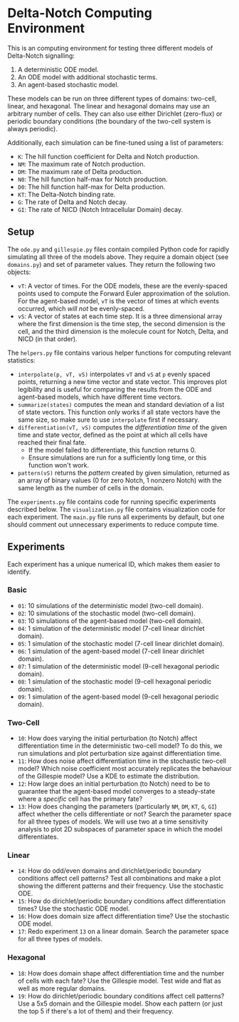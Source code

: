 # Delta-Notch Computing Environment

This is an computing environment for testing three different models of Delta-Notch signalling:

1. A deterministic ODE model.
2. An ODE model with additional stochastic terms.
3. An agent-based stochastic model.

These models can be run on three different types of domains: two-cell, linear, and hexagonal. The linear and hexagonal domains may use an arbitrary number of cells. They can also use either Dirichlet (zero-flux) or periodic boundary conditions (the boundary of the two-cell system is always periodic).

Additionally, each simulation can be fine-tuned using a list of parameters:

- `K`: The hill function coefficient for Delta and Notch production.
- `NM`: The maximum rate of Notch production.
- `DM`: The maximum rate of Delta production.
- `N0`: The hill function half-max for Notch production.
- `D0`: The hill function half-max for Delta production.
- `KT`: The Delta-Notch binding rate.
- `G`: The rate of Delta and Notch decay.
- `GI`: The rate of NICD (Notch Intracellular Domain) decay.

## Setup

The `ode.py` and `gillespie.py` files contain compiled Python code for rapidly simulating all three of the models above. They require a domain object (see `domains.py`) and set of parameter values. They return the following two objects:

- `vT`: A vector of times. For the ODE models, these are the evenly-spaced points used to compute the Forward Euler approximation of the solution. For the agent-based model, `vT` is the vector of times at which events occurred, which _will not_ be evenly-spaced.
- `vS`: A vector of states at each time step. It is a three dimensional array where the first dimension is the time step, the second dimension is the cell, and the third dimension is the molecule count for Notch, Delta, and NICD (in that order).

The `helpers.py` file contains various helper functions for computing relevant statistics:

- `interpolate(p, vT, vS)` interpolates `vT` and `vS` at `p` evenly spaced points, returning a new time vector and state vector. This improves plot legibility and is useful for comparing the results from the ODE and agent-based models, which have different time vectors.
- `summarize(states)` computes the mean and standard deviation of a list of state vectors. This function only works if all state vectors have the same size, so make sure to use `interpolate` first if necessary.
- `differentiation(vT, vS)` computes the _differentiation time_ of the given time and state vector, defined as the point at which all cells have reached their final fate.
  - If the model failed to differentiate, this function returns $0$.
  - Ensure simulations are run for a sufficiently long time, or this function won't work.
- `pattern(vS)` returns the _pattern_ created by given simulation, returned as an array of binary values ($0$ for zero Notch, $1$ nonzero Notch) with the same length as the number of cells in the domain.

The `experiments.py` file contains code for running specific experiments described below. The `visualization.py` file contains visualization code for each experiment. The `main.py` file runs all experiments by default, but one should comment out unnecessary experiments to reduce compute time.

## Experiments

Each experiment has a unique numerical ID, which makes them easier to identify.

### Basic

- `01`: 10 simulations of the deterministic model (two-cell domain).
- `02`: 10 simulations of the stochastic model (two-cell domain).
- `03`: 10 simulations of the agent-based model (two-cell domain).
- `04`: 1 simulation of the deterministic model (7-cell linear dirichlet domain).
- `05`: 1 simulation of the stochastic model (7-cell linear dirichlet domain).
- `06`: 1 simulation of the agent-based model (7-cell linear dirichlet domain).
- `07`: 1 simulation of the deterministic model (9-cell hexagonal periodic domain).
- `08`: 1 simulation of the stochastic model (9-cell hexagonal periodic domain).
- `09`: 1 simulation of the agent-based model (9-cell hexagonal periodic domain).

### Two-Cell

- `10`: How does varying the initial perturbation (to Notch) affect differentiation time in the deterministic two-cell model? To do this, we run simulations and plot perturbation size against differentiation time.
- `11`: How does noise affect differentiation time in the stochastic two-cell model? Which noise coefficient most accurately replicates the behaviour of the Gillespie model? Use a KDE to estimate the distribution.
- `12`: How large does an initial perturbation (to Notch) need to be to guarantee that the agent-based model converges to a steady-state where a _specific_ cell has the primary fate?
- `13`: How does changing the parameters (particularly `NM`, `DM`, `KT`, `G`, `GI`) affect whether the cells differentiate or not? Search the parameter space for all three types of models. We will use two at a time sensitivity analysis to plot 2D subspaces of parameter space in which the model differentiates.

### Linear

- `14`: How do odd/even domains and dirichlet/periodic boundary conditions affect cell patterns? Test all combinations and make a plot showing the different patterns and their frequency. Use the stochastic ODE.
- `15`: How do dirichlet/periodic boundary conditions affect differentiation times? Use the stochastic ODE model.
- `16`: How does domain size affect differentiation time? Use the stochastic ODE model.
- `17`: Redo experiment `13` on a linear domain. Search the parameter space for all three types of models.

### Hexagonal

- `18`: How does domain shape affect differentiation time and the number of cells with each fate? Use the Gillespie model. Test wide and flat as well as more regular domains.
- `19`: How do dirichlet/periodic boundary conditions affect cell patterns? Use a 5x5 domain and the Gillespie model. Show each pattern (or just the top 5 if there's a lot of them) and their frequency.
